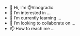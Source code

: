 - 👋 Hi, I’m @Vinogradic
- 👀 I’m interested in ...
- 🌱 I’m currently learning ...
- 💞️ I’m looking to collaborate on ...
- 📫 How to reach me ...

<!---
Vinogradic/Vinogradic is a ✨ special ✨ repository because its `README.md` (this file) appears on your GitHub profile.
You can click the Preview link to take a look at your changes.
--->
